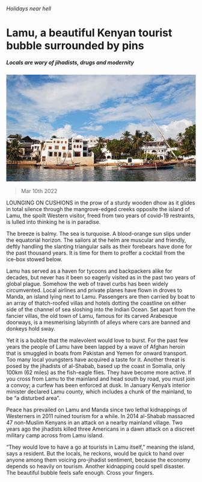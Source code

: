 ###### Holidays near hell

# Lamu, a beautiful Kenyan tourist bubble surrounded by pins 

##### Locals are wary of jihadists, drugs and modernity 

![image](images/20220312_MAP003_1.jpg) 

> Mar 10th 2022 

LOUNGING ON CUSHIONS in the prow of a sturdy wooden dhow as it glides in total silence through the mangrove-edged creeks opposite the island of Lamu, the spoilt Western visitor, freed from two years of covid-19 restraints, is lulled into thinking he is in paradise.

The breeze is balmy. The sea is turquoise. A blood-orange sun slips under the equatorial horizon. The sailors at the helm are muscular and friendly, deftly handling the slanting triangular sails as their forebears have done for the past thousand years. It is time for them to proffer a cocktail from the ice-box stowed below.


Lamu has served as a haven for tycoons and backpackers alike for decades, but never has it been so eagerly visited as in the past two years of global plague. Somehow the web of travel curbs has been widely circumvented. Local airlines and private planes have flown in droves to Manda, an island lying next to Lamu. Passengers are then carried by boat to an array of thatch-roofed villas and hotels dotting the coastline on either side of the channel of sea sloshing into the Indian Ocean. Set apart from the fancier villas, the old town of Lamu, famous for its carved Arabesque doorways, is a mesmerising labyrinth of alleys where cars are banned and donkeys hold sway.

Yet it is a bubble that the malevolent would love to burst. For the past few years the people of Lamu have been lapped by a wave of Afghan heroin that is smuggled in boats from Pakistan and Yemen for onward transport. Too many local youngsters have acquired a taste for it. Another threat is posed by the jihadists of al-Shabab, based up the coast in Somalia, only 100km (62 miles) as the fish-eagle flies. They have become more active. If you cross from Lamu to the mainland and head south by road, you must join a convoy; a curfew has been enforced at dusk. In January Kenya’s interior minister declared Lamu county, which includes a chunk of the mainland, to be “a disturbed area”.

Peace has prevailed on Lamu and Manda since two lethal kidnappings of Westerners in 2011 ruined tourism for a while. In 2014 al-Shabab massacred 47 non-Muslim Kenyans in an attack on a nearby mainland village. Two years ago the jihadists killed three Americans in a dawn attack on a discreet military camp across from Lamu island.

“They would love to have a go at tourists in Lamu itself,” meaning the island, says a resident. But the locals, he reckons, would be quick to hand over anyone among them voicing pro-jihadist sentiment, because the economy depends so heavily on tourism. Another kidnapping could spell disaster. The beautiful bubble feels safe enough. Cross your fingers.


